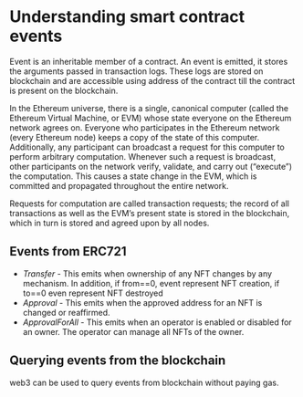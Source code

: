 # Understanding smart contract events
Event is an inheritable member of a contract. An event is emitted, it stores the arguments passed in transaction logs. These logs are stored on blockchain and are accessible using address of the contract till the contract is present on the blockchain.

In the Ethereum universe, there is a single, canonical computer (called the Ethereum Virtual Machine, or EVM) whose state everyone on the Ethereum network agrees on. Everyone who participates in the Ethereum network (every Ethereum node) keeps a copy of the state of this computer. Additionally, any participant can broadcast a request for this computer to perform arbitrary computation. Whenever such a request is broadcast, other participants on the network verify, validate, and carry out (“execute”) the computation. This causes a state change in the EVM, which is committed and propagated throughout the entire network.

Requests for computation are called transaction requests; the record of all transactions as well as the EVM’s present state is stored in the blockchain, which in turn is stored and agreed upon by all nodes.

## Events from ERC721
- *Transfer* - This emits when ownership of any NFT changes by any mechanism. In addition, if from==0, event represent NFT creation, if to==0 even represent NFT destroyed
- *Approval* - This emits when the approved address for an NFT is changed or reaffirmed. 
- *ApprovalForAll* - This emits when an operator is enabled or disabled for an owner. The operator can manage all NFTs of the owner.

## Querying events from the blockchain
web3 can be used to query events from blockchain without paying gas.